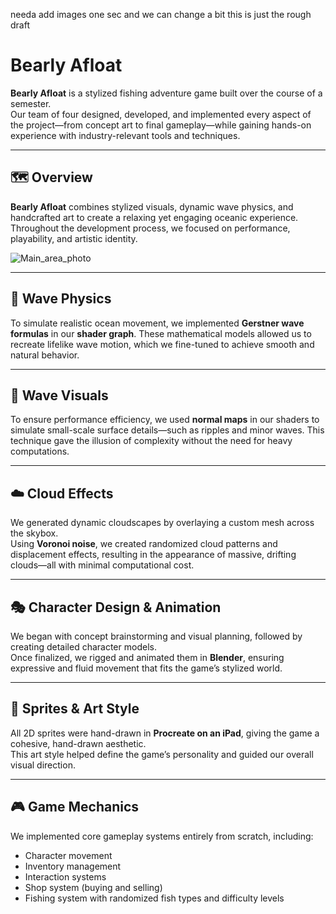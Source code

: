needa add images one sec and we can change a bit this is just the rough draft

# Bearly Afloat

**Bearly Afloat** is a stylized fishing adventure game built over the course of a semester.  
Our team of four designed, developed, and implemented every aspect of the project—from concept art to final gameplay—while gaining hands-on experience with industry-relevant tools and techniques.

---

## 🗺️ Overview

**Bearly Afloat** combines stylized visuals, dynamic wave physics, and handcrafted art to create a relaxing yet engaging oceanic experience. Throughout the development process, we focused on performance, playability, and artistic identity.

![Main_area_photo](assets/mainFishpick)

---

## 🌊 Wave Physics

To simulate realistic ocean movement, we implemented **Gerstner wave formulas** in our **shader graph**. These mathematical models allowed us to recreate lifelike wave motion, which we fine-tuned to achieve smooth and natural behavior.

---

## 🌊 Wave Visuals

To ensure performance efficiency, we used **normal maps** in our shaders to simulate small-scale surface details—such as ripples and minor waves. This technique gave the illusion of complexity without the need for heavy computations.

---

## ☁️ Cloud Effects

We generated dynamic cloudscapes by overlaying a custom mesh across the skybox.  
Using **Voronoi noise**, we created randomized cloud patterns and displacement effects, resulting in the appearance of massive, drifting clouds—all with minimal computational cost.

---

## 🎭 Character Design & Animation

We began with concept brainstorming and visual planning, followed by creating detailed character models.  
Once finalized, we rigged and animated them in **Blender**, ensuring expressive and fluid movement that fits the game’s stylized world.

---

## 🎨 Sprites & Art Style

All 2D sprites were hand-drawn in **Procreate on an iPad**, giving the game a cohesive, hand-drawn aesthetic.  
This art style helped define the game’s personality and guided our overall visual direction.

---

## 🎮 Game Mechanics

We implemented core gameplay systems entirely from scratch, including:

- Character movement  
- Inventory management  
- Interaction systems  
- Shop system (buying and selling)  
- Fishing system with randomized fish types and difficulty levels  



